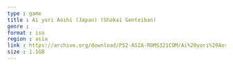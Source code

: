 ```yaml
---
type : game
title : Ai yori Aoshi (Japan) (Shokai Genteiban)
genre : 
format : iso
region : asia
link : https://archive.org/download/PS2-ASIA-ROMS321COM/Ai%20yori%20Aoshi%20%28Japan%29%20%28Shokai%20Genteiban%29.7z
size : 1.1GB
---
```

